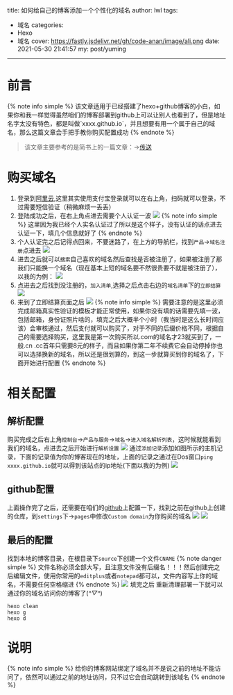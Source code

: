 title: 如何给自己的博客添加一个个性化的域名
author: lwl
tags:
  - 域名
categories:
  - Hexo
  - 域名
cover: https://fastly.jsdelivr.net/gh/code-anan/image/ali.png
date: 2021-05-30 21:41:57
my: post/yuming
---
# 前言
<meta name="referrer" content="no-referrer" />
{% note info simple %}
该文章适用于已经搭建了hexo+github博客的小白，如果你和我一样觉得虽然咱们的博客部署到github上可以让别人也看到了，但是地址名字太没有特色，都是叫做`xxxx.github.io`，并且想要有用一个属于自己的域名，那么这篇文章会手把手教你购买配置成功
{% endnote %}

> 该文章主要参考的是简书上的一篇文章：->[传送](https://zoyi14.smartapps.cn/pages/note/index?slug=e3169b681038&origin=share&hostname=baiduboxapp&_swebfr=1)

# 购买域名
1. 登录到[阿里云](https://www.aliyun.com/),这里其实使用支付宝登录就可以在右上角，扫码就可以登录，不过需要短信验证（稍微麻烦一丢丢）
2. 登陆成功之后，在右上角点进去需要个人认证一波
![](https://fastly.jsdelivr.net/gh/code-anan/image/20220522131443.png)
{% note info simple %}
这里因为我已经个人实名认证过了所以是这个样子，没有认证的话点进去认证一下，填几个信息就好了
{% endnote %}
3. 个人认证完之后记得点回来，不要迷路了，在上方的导航栏，找到`产品`->`域名注册`点进去
![](https://fastly.jsdelivr.net/gh/code-anan/image/20220522125807.png)
4. 进去之后就可以`搜索`自己喜欢的域名然后查找是否被注册了，如果被注册了那我们只能换一个域名（现在基本上短的域名要不然很贵要不就是被注册了），以我的为例：
![](https://fastly.jsdelivr.net/gh/code-anan/image/20220522131338.png)
5. 点进去之后找到没注册的，`加入清单`,选择之后点击右边的`域名清单`下的`立即结算`
![](https://fastly.jsdelivr.net/gh/code-anan/image/20220522131057.png)
6. 来到了立即结算页面之后
![](https://fastly.jsdelivr.net/gh/code-anan/image/20220522125735.png)
{% note info simple %}
需要注意的是这里必须完成邮箱真实性验证的模板才能正常使用，如果你没有填的话需要先填一波，包括邮箱，身份证照片啥的，填完之后大概半个小时（我当时是这么长时间应该）会审核通过，然后支付就可以购买了，对于不同的后缀价格不同，根据自己的需要选择购买，这里我是第一次购买所以.com的域名才23就买到了，一般.cn .cc首年只需要8元的样子，而且如果你第二年不续费它会自动停掉你也可以选择换新的域名，所以还是很划算的，到这一步就算买到你的域名了，下面开始进行配置
{% endnote %}

# 相关配置
## 解析配置
购买完成之后右上角`控制台`->`产品与服务`->`域名`->`进入域名解析列表`，这时候就能看到我们的域名，点进去之后开始进行`解析设置`
![](https://fastly.jsdelivr.net/gh/code-anan/image/20220522131152.png)
通过`添加记录`添加如图所示的主机记录，下面的记录值为你的博客现在的地址，上面的记录之通过在Dos窗口`ping xxxx.github.io`就可以得到该站点的ip地址(下面以我的为例)
![](https://fastly.jsdelivr.net/gh/code-anan/image/20220522130846.png)
## github配置
上面操作完了之后，还需要在咱们的[github](https://github.com)上配置一下，找到之前在github上创建的仓库，到`settings`下->`pages`中修改`Custom domain`为你购买的域名
![](https://fastly.jsdelivr.net/gh/code-anan/image/20220522131130.png)
![](https://fastly.jsdelivr.net/gh/code-anan/image/20220522130223.png)
## 最后的配置
找到本地的博客目录，在根目录下`source`下创建一个文件`CNAME`
{% note danger simple %}
文件名称必须全部大写，且注意文件没有后缀名！！！然后创建完之后编辑文件，使用你常用的`editplus`或者`notepad`都可以，文件内容写上你的域名，不需要任何空格缩进
{% endnote %}
![](https://fastly.jsdelivr.net/gh/code-anan/image/20220522125123.png)
填完之后 重新清理部署一下就可以通过你的域名访问你的博客了(*^▽^*)
```
hexo clean
hexo g
hexo d
```

# 说明

{% note info simple %}
给你的博客网站绑定了域名并不是说之前的地址不能访问了，依然可以通过之前的地址访问，只不过它会自动跳转到该域名
{% endnote %}